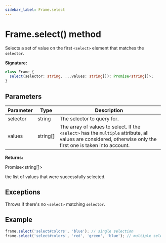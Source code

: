 ```yaml
---
sidebar_label: Frame.select
---
```


# Frame.select() method

Selects a set of value on the first `<select>` element that matches the
`selector`.

**Signature:**

```typescript
class Frame {
  select(selector: string, ...values: string[]): Promise<string[]>;
}
```

## Parameters

| Parameter | Type       | Description                                                                                                                                                                               |
| --------- | ---------- | ----------------------------------------------------------------------------------------------------------------------------------------------------------------------------------------- |
| selector  | string     | The selector to query for.                                                                                                                                                                |
| values    | string\[\] | The array of values to select. If the <code>&lt;select&gt;</code> has the <code>multiple</code> attribute, all values are considered, otherwise only the first one is taken into account. |

**Returns:**

Promise&lt;string\[\]&gt;

the list of values that were successfully selected.

## Exceptions

Throws if there's no `<select>` matching `selector`.

## Example

```ts
frame.select('select#colors', 'blue'); // single selection
frame.select('select#colors', 'red', 'green', 'blue'); // multiple selections
```
